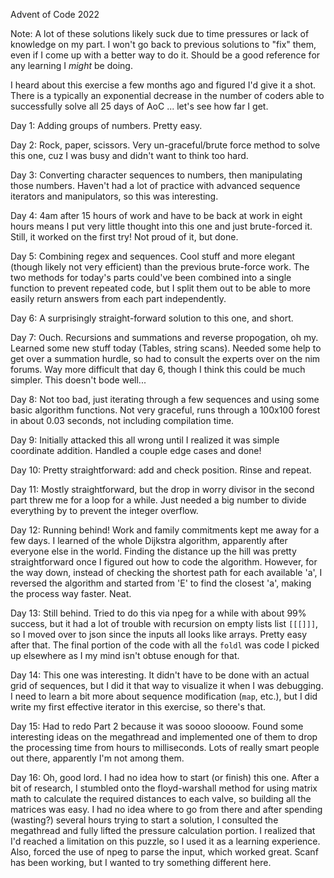 Advent of Code 2022

Note:  A lot of these solutions likely suck due to time pressures or lack of knowledge on my part.  I won't go back to previous solutions to "fix" them, even if I come up with a better way to do it.  Should be a good reference for any learning I *might* be doing.

I heard about this exercise a few months ago and figured I'd give it a shot.  There is a typically an exponential decrease in the number of coders able to successfully solve all 25 days of AoC ... let's see how far I get.

Day 1:  Adding groups of numbers.  Pretty easy.

Day 2:  Rock, paper, scissors.  Very un-graceful/brute force method to solve this one, cuz I was busy and didn't want to think too hard.

Day 3:  Converting character sequences to numbers, then manipulating those numbers.  Haven't had a lot of practice with advanced sequence iterators and manipulators, so this was interesting.

Day 4:  4am after 15 hours of work and have to be back at work in eight hours means I put very little thought into this one and just brute-forced it.  Still, it worked on the first try!  Not proud of it, but done.

Day 5:  Combining regex and sequences.  Cool stuff and more elegant (though likely not very efficient) than the previous brute-force work.  The two methods for today's parts could've been combined into a single function to prevent repeated code, but I split them out to be able to more easily return answers from each part independently.

Day 6:  A surprisingly straight-forward solution to this one, and short.

Day 7:  Ouch.  Recursions and summations and reverse propogation, oh my.  Learned some new stuff today (Tables, string scans).  Needed some help to get over a summation hurdle, so had to consult the experts over on the nim forums.  Way more difficult that day 6, though I think this could be much simpler.  This doesn't bode well...

Day 8:  Not too bad, just iterating through a few sequences and using some basic algorithm functions.  Not very graceful, runs through a 100x100 forest in about 0.03 seconds, not including compilation time.

Day 9:  Initially attacked this all wrong until I realized it was simple coordinate addition.  Handled a couple edge cases and done!

Day 10:  Pretty straightforward: add and check position.  Rinse and repeat.

Day 11:  Mostly straightforward, but the drop in worry divisor in the second part threw me for a loop for a while.  Just needed a big number to divide everything by to prevent the integer overflow.

Day 12:  Running behind!  Work and family commitments kept me away for a few days.  I learned of the whole Dijkstra algorithm, apparently after everyone else in the world.  Finding the distance up the hill was pretty straightforward once I figured out how to code the algorithm.  However, for the way down, instead of checking the shortest path for each available 'a', I reversed the algorithm and started from 'E' to find the closest 'a', making the process way faster.  Neat.

Day 13: Still behind.  Tried to do this via npeg for a while with about 99% success, but it had a lot of trouble with recursion on empty lists list `[[[]]]`, so I moved over to json since the inputs all looks like arrays.  Pretty easy after that.  The final portion of the code with all the `foldl` was code I picked up elsewhere as I my mind isn't obtuse enough for that.

Day 14:  This one was interesting.  It didn't have to be done with an actual grid of sequences, but I did it that way to visualize it when I was debugging.  I need to learn a bit more about sequence modification (`map`, etc.), but I did write my first effective iterator in this exercise, so there's that.

Day 15:  Had to redo Part 2 because it was soooo sloooow.  Found some interesting ideas on the megathread and implemented one of them to drop the processing time from hours to milliseconds.  Lots of really smart people out there, apparently I'm not among them.

Day 16:  Oh, good lord.  I had no idea how to start (or finish) this one.  After a bit of research, I stumbled onto the floyd-warshall method for using matrix math to calculate the required distances to each valve, so building all the matrices was easy.  I had no idea where to go from there and after spending (wasting?) several hours trying to start a solution, I consulted the megathread and fully lifted the pressure calculation portion.  I realized that I'd reached a limitation on this puzzle, so I used it as a learning experience.  Also, forced the use of npeg to parse the input, which worked great.  Scanf has been working, but I wanted to try something different here.